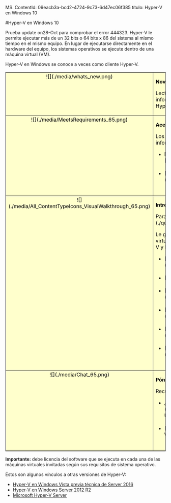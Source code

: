 MS. ContentId: 09eacb3a-bcd2-4724-9c73-6d47ec06f385
título: Hyper-V en Windows 10


#Hyper-V en Windows 10

Prueba update on28-Oct para comprobar el error 444323.
Hyper-V le permite ejecutar más de un 32 bits o 64 bits x 86 del sistema al mismo tiempo en el mismo equipo.
En lugar de ejecutarse directamente en el hardware del equipo, los sistemas operativos se ejecute dentro de una máquina virtual (VM).


Hyper-V en Windows se conoce a veces como cliente Hyper-V.

<table border="1" style="background-color:FFFFCC;border-collapse:collapse;border:1px solid FFCC00;color:000000;width:100%" cellpadding="15" cellspacing="3">
    <tr valign="top">
        <td><center>![](./media/whats_new.png)</center></td>
        <td valign="top">
        <p><strong>Novedades de Hyper-V</strong></p>
        <p>Lectura [What's New](./about/whats_new.md) para obtener información acerca de características nuevas y modificadas para Hyper-V en Windows 10.</p></td>
    </tr>
    <tr valign="top">
        <td><center>![](./media/MeetsRequirements_65.png)</center></td>
        <td valign="top">
            <p><strong>Acerca de Hyper-V en Windows</strong></p>
            <p>Los siguientes artículos proporcionan una introducción a e información acerca de Hyper-V en Windows.</p>
            <ul>
                <li class="unordered"> Más información acerca de la virtualización con este [Introducción a Hyper-V](./about/hyperv_on_windows.md).<br /><br /></li>
                <li class="unordered">[Sistemas operativos invitados compatibles](about\supported_guest_os.md)<br /><br /></li>
            </ul>   
        </td>
    </tr>
    <tr valign="top">
        <td><center>![](./media/All_ContentTypeIcons_VisualWalkthrough_65.png)</center></td>
        <td valign="top">
            <p><strong>Introducción a Hyper-V</strong></p>
            <p>Para probar Hyper-V, siga esto [tutorial](./quick_start/walkthrough.md).</p>
            <p>Le guiará a través de la habilitación de Hyper-V, crear una máquina virtual y administración simple mediante el Administrador de Hyper-V y PowerShell.</p>
            <ul>
                <li class="unordered">[Compruebe los requisitos del sistema](quick_start\walkthrough_compatibility.md)<br /><br /></li>
                <li class="unordered">[Instale Hyper-V](quick_start\walkthrough_install.md)<br /><br /></li>
                <li class="unordered">[Crear un conmutador](quick_start\walkthrough_virtual_switch.md)<br /><br /></li>
                <li class="unordered">[Crear una máquina virtual](quick_start\walkthrough_create_vm.md)<br /><br /></li>
                <li class="unordered">[Experimentar con los puntos de control](quick_start\walkthrough_checkpoints.md)<br /><br /></li>
                <li class="unordered">[Experimentar con PowerShell](quick_start\walkthrough_powershell.md)<br /><br /></li>
            </ul>
        </td>
    </tr>
    <tr valign="top">
        <td><center>![](./media/Chat_65.png)</center></td>
        <td valign="top">
            <p><strong>Póngase en contacto con la Comunidad y soporte técnico</strong></p>
            <p>Recursos técnicos adicionales de soporte técnico y Comunidad</p>
            <ul>
                <li class="unordered"> ¿Tiene preguntas? Pídale que en el [foros de Hyper-V](https://social.technet.microsoft.com/Forums/windowsserver/en-US/home?forum=winserverhyperv)<br /><br /></li>
                <li class="unordered">[Recursos de comunidad para Hyper-V y los contenedores de Windows](..\community\community_overview.md)<br /><br /></li>
            </ul>   
        </td>
    </tr>
</table>



**Importante:** debe licencia del software que se ejecuta en cada una de las máquinas virtuales invitadas según sus requisitos de sistema operativo.


Estos son algunos vínculos a otras versiones de Hyper-V:
*  [Hyper-V en Windows Vista previa técnica de Server 2016](https://technet.microsoft.com/en-us/library/mt126117.aspx)
*  [Hyper-V en Windows Server 2012 R2](https://technet.microsoft.com/en-us/library/hh831531.aspx)
*  [Microsoft Hyper-V Server](https://technet.microsoft.com/library/hh923062.aspx)







